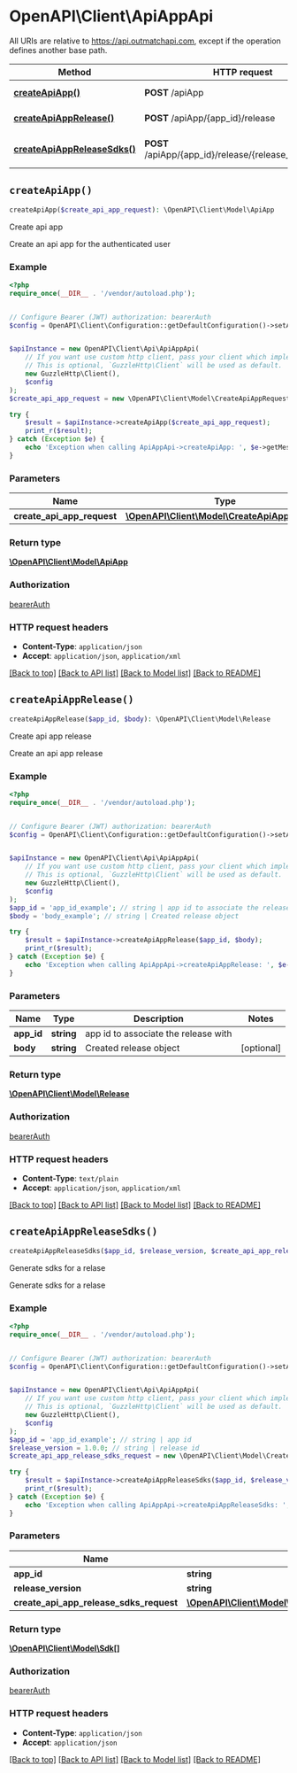 # OpenAPI\Client\ApiAppApi

All URIs are relative to https://api.outmatchapi.com, except if the operation defines another base path.

| Method | HTTP request | Description |
| ------------- | ------------- | ------------- |
| [**createApiApp()**](ApiAppApi.md#createApiApp) | **POST** /apiApp | Create api app |
| [**createApiAppRelease()**](ApiAppApi.md#createApiAppRelease) | **POST** /apiApp/{app_id}/release | Create api app release |
| [**createApiAppReleaseSdks()**](ApiAppApi.md#createApiAppReleaseSdks) | **POST** /apiApp/{app_id}/release/{release_version}/sdk | Generate sdks for a relase |


## `createApiApp()`

```php
createApiApp($create_api_app_request): \OpenAPI\Client\Model\ApiApp
```

Create api app

Create an api app for the authenticated user

### Example

```php
<?php
require_once(__DIR__ . '/vendor/autoload.php');


// Configure Bearer (JWT) authorization: bearerAuth
$config = OpenAPI\Client\Configuration::getDefaultConfiguration()->setAccessToken('YOUR_ACCESS_TOKEN');


$apiInstance = new OpenAPI\Client\Api\ApiAppApi(
    // If you want use custom http client, pass your client which implements `GuzzleHttp\ClientInterface`.
    // This is optional, `GuzzleHttp\Client` will be used as default.
    new GuzzleHttp\Client(),
    $config
);
$create_api_app_request = new \OpenAPI\Client\Model\CreateApiAppRequest(); // \OpenAPI\Client\Model\CreateApiAppRequest

try {
    $result = $apiInstance->createApiApp($create_api_app_request);
    print_r($result);
} catch (Exception $e) {
    echo 'Exception when calling ApiAppApi->createApiApp: ', $e->getMessage(), PHP_EOL;
}
```

### Parameters

| Name | Type | Description  | Notes |
| ------------- | ------------- | ------------- | ------------- |
| **create_api_app_request** | [**\OpenAPI\Client\Model\CreateApiAppRequest**](../Model/CreateApiAppRequest.md)|  | [optional] |

### Return type

[**\OpenAPI\Client\Model\ApiApp**](../Model/ApiApp.md)

### Authorization

[bearerAuth](../../README.md#bearerAuth)

### HTTP request headers

- **Content-Type**: `application/json`
- **Accept**: `application/json`, `application/xml`

[[Back to top]](#) [[Back to API list]](../../README.md#endpoints)
[[Back to Model list]](../../README.md#models)
[[Back to README]](../../README.md)

## `createApiAppRelease()`

```php
createApiAppRelease($app_id, $body): \OpenAPI\Client\Model\Release
```

Create api app release

Create an api app release

### Example

```php
<?php
require_once(__DIR__ . '/vendor/autoload.php');


// Configure Bearer (JWT) authorization: bearerAuth
$config = OpenAPI\Client\Configuration::getDefaultConfiguration()->setAccessToken('YOUR_ACCESS_TOKEN');


$apiInstance = new OpenAPI\Client\Api\ApiAppApi(
    // If you want use custom http client, pass your client which implements `GuzzleHttp\ClientInterface`.
    // This is optional, `GuzzleHttp\Client` will be used as default.
    new GuzzleHttp\Client(),
    $config
);
$app_id = 'app_id_example'; // string | app id to associate the release with
$body = 'body_example'; // string | Created release object

try {
    $result = $apiInstance->createApiAppRelease($app_id, $body);
    print_r($result);
} catch (Exception $e) {
    echo 'Exception when calling ApiAppApi->createApiAppRelease: ', $e->getMessage(), PHP_EOL;
}
```

### Parameters

| Name | Type | Description  | Notes |
| ------------- | ------------- | ------------- | ------------- |
| **app_id** | **string**| app id to associate the release with | |
| **body** | **string**| Created release object | [optional] |

### Return type

[**\OpenAPI\Client\Model\Release**](../Model/Release.md)

### Authorization

[bearerAuth](../../README.md#bearerAuth)

### HTTP request headers

- **Content-Type**: `text/plain`
- **Accept**: `application/json`, `application/xml`

[[Back to top]](#) [[Back to API list]](../../README.md#endpoints)
[[Back to Model list]](../../README.md#models)
[[Back to README]](../../README.md)

## `createApiAppReleaseSdks()`

```php
createApiAppReleaseSdks($app_id, $release_version, $create_api_app_release_sdks_request): \OpenAPI\Client\Model\Sdk[]
```

Generate sdks for a relase

Generate sdks for a relase

### Example

```php
<?php
require_once(__DIR__ . '/vendor/autoload.php');


// Configure Bearer (JWT) authorization: bearerAuth
$config = OpenAPI\Client\Configuration::getDefaultConfiguration()->setAccessToken('YOUR_ACCESS_TOKEN');


$apiInstance = new OpenAPI\Client\Api\ApiAppApi(
    // If you want use custom http client, pass your client which implements `GuzzleHttp\ClientInterface`.
    // This is optional, `GuzzleHttp\Client` will be used as default.
    new GuzzleHttp\Client(),
    $config
);
$app_id = 'app_id_example'; // string | app id
$release_version = 1.0.0; // string | release id
$create_api_app_release_sdks_request = new \OpenAPI\Client\Model\CreateApiAppReleaseSdksRequest(); // \OpenAPI\Client\Model\CreateApiAppReleaseSdksRequest

try {
    $result = $apiInstance->createApiAppReleaseSdks($app_id, $release_version, $create_api_app_release_sdks_request);
    print_r($result);
} catch (Exception $e) {
    echo 'Exception when calling ApiAppApi->createApiAppReleaseSdks: ', $e->getMessage(), PHP_EOL;
}
```

### Parameters

| Name | Type | Description  | Notes |
| ------------- | ------------- | ------------- | ------------- |
| **app_id** | **string**| app id | |
| **release_version** | **string**| release id | |
| **create_api_app_release_sdks_request** | [**\OpenAPI\Client\Model\CreateApiAppReleaseSdksRequest**](../Model/CreateApiAppReleaseSdksRequest.md)|  | [optional] |

### Return type

[**\OpenAPI\Client\Model\Sdk[]**](../Model/Sdk.md)

### Authorization

[bearerAuth](../../README.md#bearerAuth)

### HTTP request headers

- **Content-Type**: `application/json`
- **Accept**: `application/json`

[[Back to top]](#) [[Back to API list]](../../README.md#endpoints)
[[Back to Model list]](../../README.md#models)
[[Back to README]](../../README.md)
